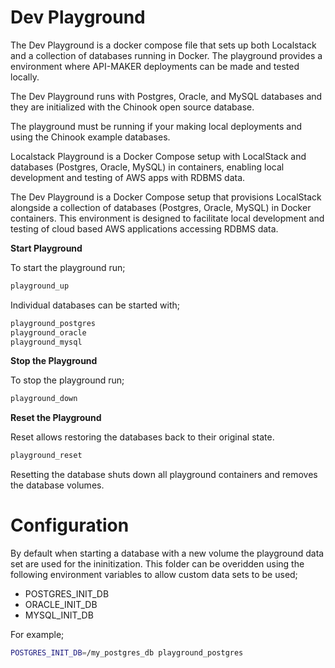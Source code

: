 # Dev Playground

The Dev Playground is a docker compose file that sets up both Localstack and a collection of databases running in Docker.  The playground provides a environment where API-MAKER deployments can be made and tested locally.

The Dev Playground runs with Postgres, Oracle, and MySQL databases and they are initialized with the Chinook open source database.

The playground must be running if your making local deployments and using the Chinook example databases.

Localstack Playground is a Docker Compose setup with LocalStack and databases (Postgres, Oracle, MySQL) in containers, enabling local development and testing of AWS apps with RDBMS data.

The Dev Playground is a Docker Compose setup that provisions LocalStack alongside a collection of databases (Postgres, Oracle, MySQL) in Docker containers. This environment is designed to facilitate local development and testing of cloud based AWS applications accessing RDBMS data.

**Start Playground**

To start the playground run;

```bash
playground_up
```

Individual databases can be started with;

```bash
playground_postgres
playground_oracle
playground_mysql
```


**Stop the Playground**

To stop the playground run;

```bash
playground_down
```

**Reset the Playground**

Reset allows restoring the databases back to their original state.

```bash
playground_reset
```

Resetting the database shuts down all playground containers and removes the database volumes.

# Configuration

By default when starting a database with a new volume the playground data set are used for the ininitization.  This folder can be overidden using the following environment variables to allow custom data sets to be used;

* POSTGRES_INIT_DB
* ORACLE_INIT_DB
* MYSQL_INIT_DB

For example;

```bash
POSTGRES_INIT_DB=/my_postgres_db playground_postgres
```
